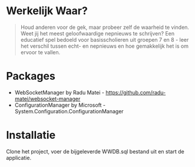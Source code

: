 # Werkelijk Waar?
> Houd anderen voor de gek, maar probeer zelf de waarheid te vinden. Weet jij het meest geloofwaardige nepnieuws te schrijven?
Een educatief spel bedoeld voor basisscholieren uit groepen 7 en 8 - leer het verschil tussen echt- en nepnieuws en hoe gemakkelijk het is om ervoor te vallen.

# Packages
- WebSocketManager by Radu Matei - https://github.com/radu-matei/websocket-manager
- ConfigurationManager by Microsoft - System.Configuration.ConfigurationManager

# Installatie
Clone het project, voer de bijgeleverde WWDB.sql bestand uit en start de applicatie.
